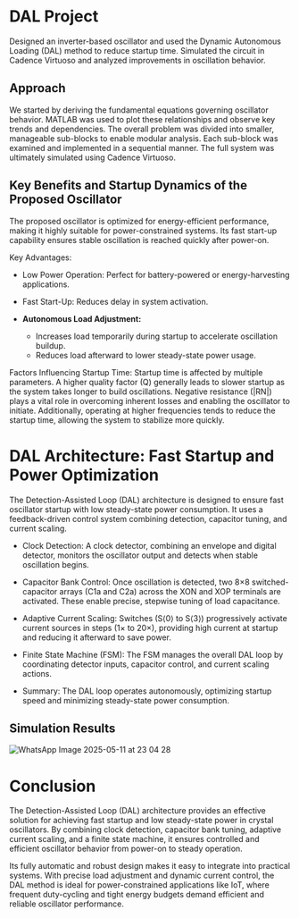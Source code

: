 # DAL Project
Designed an inverter-based oscillator and used the Dynamic Autonomous Loading (DAL) method to reduce startup time. Simulated the circuit in Cadence Virtuoso and analyzed improvements in oscillation behavior.
## Approach
We started by deriving the fundamental equations governing oscillator behavior.
MATLAB was used to plot these relationships and observe key trends and dependencies.
The overall problem was divided into smaller, manageable sub-blocks to enable modular analysis.
Each sub-block was examined and implemented in a sequential manner.
The full system was ultimately simulated using Cadence Virtuoso.
## Key Benefits and Startup Dynamics of the Proposed Oscillator
The proposed oscillator is optimized for energy-efficient performance, making it highly suitable for power-constrained systems. Its fast start-up capability ensures stable oscillation is reached quickly after power-on.

Key Advantages:

- Low Power Operation: Perfect for battery-powered or energy-harvesting applications.

- Fast Start-Up: Reduces delay in system activation.

- **Autonomous Load Adjustment:**
  - Increases load temporarily during startup to accelerate oscillation buildup.
  - Reduces load afterward to lower steady-state power usage.

Factors Influencing Startup Time:
Startup time is affected by multiple parameters. A higher quality factor (Q) generally leads to slower startup as the system takes longer to build oscillations. Negative resistance (|RN|) plays a vital role in overcoming inherent losses and enabling the oscillator to initiate. Additionally, operating at higher frequencies tends to reduce the startup time, allowing the system to stabilize more quickly.
# DAL Architecture: Fast Startup and Power Optimization
The Detection-Assisted Loop (DAL) architecture is designed to ensure fast oscillator startup with low steady-state power consumption. It uses a feedback-driven control system combining detection, capacitor tuning, and current scaling.

- Clock Detection:
A clock detector, combining an envelope and digital detector, monitors the oscillator output and detects when stable oscillation begins.

- Capacitor Bank Control:
Once oscillation is detected, two 8×8 switched-capacitor arrays (C1a and C2a) across the XON and XOP terminals are activated. These enable precise, stepwise tuning of load capacitance.

- Adaptive Current Scaling:
Switches (S⟨0⟩ to S⟨3⟩) progressively activate current sources in steps (1× to 20×), providing high current at startup and reducing it afterward to save power.

- Finite State Machine (FSM):
The FSM manages the overall DAL loop by coordinating detector inputs, capacitor control, and current scaling actions.

- Summary:
The DAL loop operates autonomously, optimizing startup speed and minimizing steady-state power consumption.

## Simulation Results
![WhatsApp Image 2025-05-11 at 23 04 28](https://github.com/user-attachments/assets/676283ac-7c9b-4407-b349-a52547164ac3)

# Conclusion
The Detection-Assisted Loop (DAL) architecture provides an effective solution for achieving fast startup and low steady-state power in crystal oscillators. By combining clock detection, capacitor bank tuning, adaptive current scaling, and a finite state machine, it ensures controlled and efficient oscillator behavior from power-on to steady operation.

Its fully automatic and robust design makes it easy to integrate into practical systems. With precise load adjustment and dynamic current control, the DAL method is ideal for power-constrained applications like IoT, where frequent duty-cycling and tight energy budgets demand efficient and reliable oscillator performance.
